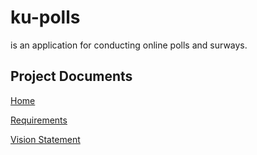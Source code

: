 # ku-polls

is an application for conducting online polls and surways.

## Project Documents

[Home](https://github.com/PanitanPlengkham/ku-polls/wiki)

[Requirements](https://github.com/PanitanPlengkham/ku-polls/wiki/Requirements)

[Vision Statement](https://github.com/PanitanPlengkham/ku-polls/wiki/Vision-Statement)

